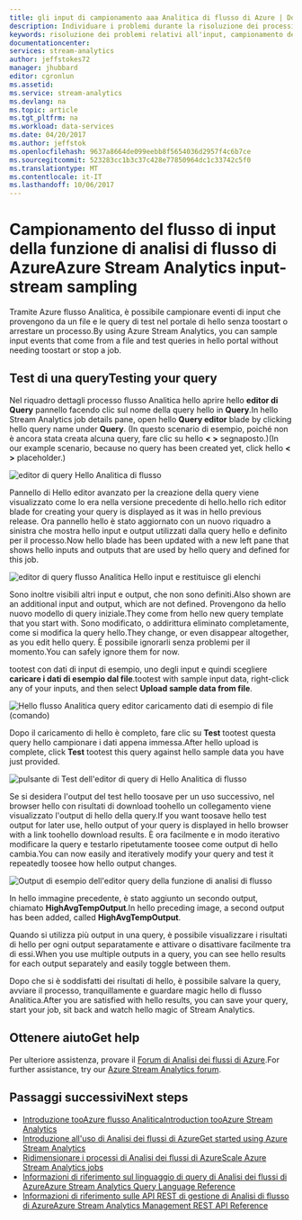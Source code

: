 ```yaml
---
title: gli input di campionamento aaa Analitica di flusso di Azure | Documenti Microsoft
description: Individuare i problemi durante la risoluzione dei processi di analisi di flusso.
keywords: risoluzione dei problemi relativi all'input, campionamento dell'input
documentationcenter: 
services: stream-analytics
author: jeffstokes72
manager: jhubbard
editor: cgronlun
ms.assetid: 
ms.service: stream-analytics
ms.devlang: na
ms.topic: article
ms.tgt_pltfrm: na
ms.workload: data-services
ms.date: 04/20/2017
ms.author: jeffstok
ms.openlocfilehash: 9637a8664de099eebb8f5654036d2957f4c6b7ce
ms.sourcegitcommit: 523283cc1b3c37c428e77850964dc1c33742c5f0
ms.translationtype: MT
ms.contentlocale: it-IT
ms.lasthandoff: 10/06/2017
---
```

# <a name="azure-stream-analytics-input-stream-sampling"></a><span data-ttu-id="15ece-104">Campionamento del flusso di input della funzione di analisi di flusso di Azure</span><span class="sxs-lookup"><span data-stu-id="15ece-104">Azure Stream Analytics input-stream sampling</span></span>

<span data-ttu-id="15ece-105">Tramite Azure flusso Analitica, è possibile campionare eventi di input che provengono da un file e le query di test nel portale di hello senza toostart o arrestare un processo.</span><span class="sxs-lookup"><span data-stu-id="15ece-105">By using Azure Stream Analytics, you can sample input events that come from a file and test queries in hello portal without needing toostart or stop a job.</span></span>

## <a name="testing-your-query"></a><span data-ttu-id="15ece-106">Test di una query</span><span class="sxs-lookup"><span data-stu-id="15ece-106">Testing your query</span></span>

<span data-ttu-id="15ece-107">Nel riquadro dettagli processo flusso Analitica hello aprire hello **editor di Query** pannello facendo clic sul nome della query hello in **Query**.</span><span class="sxs-lookup"><span data-stu-id="15ece-107">In hello Stream Analytics job details pane, open hello **Query editor** blade by clicking hello query name under **Query**.</span></span> <span data-ttu-id="15ece-108">(In questo scenario di esempio, poiché non è ancora stata creata alcuna query, fare clic su hello **< >** segnaposto.)</span><span class="sxs-lookup"><span data-stu-id="15ece-108">(In our example scenario, because no query has been created yet, click hello **< >** placeholder.)</span></span>

![editor di query Hello Analitica di flusso](media/stream-analytics-sample-data-input/stream-analytics-query-editor.png)

<span data-ttu-id="15ece-110">Pannello di Hello editor avanzato per la creazione della query viene visualizzato come lo era nella versione precedente di hello.</span><span class="sxs-lookup"><span data-stu-id="15ece-110">hello rich editor blade for creating your query is displayed as it was in hello previous release.</span></span> <span data-ttu-id="15ece-111">Ora pannello hello è stato aggiornato con un nuovo riquadro a sinistra che mostra hello input e output utilizzati dalla query hello e definito per il processo.</span><span class="sxs-lookup"><span data-stu-id="15ece-111">Now hello blade has been updated with a new left pane that shows hello inputs and outputs that are used by hello query and defined for this job.</span></span>

![editor di query flusso Analitica Hello input e restituisce gli elenchi](media/stream-analytics-sample-data-input/stream-analytics-query-editor-highlight.png)

<span data-ttu-id="15ece-113">Sono inoltre visibili altri input e output, che non sono definiti.</span><span class="sxs-lookup"><span data-stu-id="15ece-113">Also shown are an additional input and output, which are not defined.</span></span> <span data-ttu-id="15ece-114">Provengono da hello nuovo modello di query iniziale.</span><span class="sxs-lookup"><span data-stu-id="15ece-114">They come from hello new query template that you start with.</span></span> <span data-ttu-id="15ece-115">Sono modificato, o addirittura eliminato completamente, come si modifica la query hello.</span><span class="sxs-lookup"><span data-stu-id="15ece-115">They change, or even disappear altogether, as you edit hello query.</span></span> <span data-ttu-id="15ece-116">È possibile ignorarli senza problemi per il momento.</span><span class="sxs-lookup"><span data-stu-id="15ece-116">You can safely ignore them for now.</span></span>

<span data-ttu-id="15ece-117">tootest con dati di input di esempio, uno degli input e quindi scegliere **caricare i dati di esempio dal file**.</span><span class="sxs-lookup"><span data-stu-id="15ece-117">tootest with sample input data, right-click any of your inputs, and then select **Upload sample data from file**.</span></span>

![Hello flusso Analitica query editor caricamento dati di esempio di file (comando)](media/stream-analytics-sample-data-input/stream-analytics-query-editor-upload.png)

<span data-ttu-id="15ece-119">Dopo il caricamento di hello è completo, fare clic su **Test** tootest questa query hello campionare i dati appena immessa.</span><span class="sxs-lookup"><span data-stu-id="15ece-119">After hello upload is complete, click **Test** tootest this query against hello sample data you have just provided.</span></span>

![pulsante di Test dell'editor di query di Hello Analitica di flusso](media/stream-analytics-sample-data-input/stream-analytics-query-editor-test.png)

<span data-ttu-id="15ece-121">Se si desidera l'output del test hello toosave per un uso successivo, nel browser hello con risultati di download toohello un collegamento viene visualizzato l'output di hello della query.</span><span class="sxs-lookup"><span data-stu-id="15ece-121">If you want toosave hello test output for later use, hello output of your query is displayed in hello browser with a link toohello download results.</span></span> <span data-ttu-id="15ece-122">È ora facilmente e in modo iterativo modificare la query e testarlo ripetutamente toosee come output di hello cambia.</span><span class="sxs-lookup"><span data-stu-id="15ece-122">You can now easily and iteratively modify your query and test it repeatedly toosee how hello output changes.</span></span>

![Output di esempio dell'editor query della funzione di analisi di flusso](media/stream-analytics-sample-data-input/stream-analytics-query-editor-samples-output.png)

<span data-ttu-id="15ece-124">In hello immagine precedente, è stato aggiunto un secondo output, chiamato **HighAvgTempOutput**.</span><span class="sxs-lookup"><span data-stu-id="15ece-124">In hello preceding image, a second output has been added, called **HighAvgTempOutput**.</span></span>

<span data-ttu-id="15ece-125">Quando si utilizza più output in una query, è possibile visualizzare i risultati di hello per ogni output separatamente e attivare o disattivare facilmente tra di essi.</span><span class="sxs-lookup"><span data-stu-id="15ece-125">When you use multiple outputs in a query, you can see hello results for each output separately and easily toggle between them.</span></span>

<span data-ttu-id="15ece-126">Dopo che si è soddisfatti dei risultati di hello, è possibile salvare la query, avviare il processo, tranquillamente e guardare magic hello di flusso Analitica.</span><span class="sxs-lookup"><span data-stu-id="15ece-126">After you are satisfied with hello results, you can save your query, start your job, sit back and watch hello magic of Stream Analytics.</span></span>

## <a name="get-help"></a><span data-ttu-id="15ece-127">Ottenere aiuto</span><span class="sxs-lookup"><span data-stu-id="15ece-127">Get help</span></span>

<span data-ttu-id="15ece-128">Per ulteriore assistenza, provare il [Forum di Analisi dei flussi di Azure](https://social.msdn.microsoft.com/Forums/en-US/home?forum=AzureStreamAnalytics).</span><span class="sxs-lookup"><span data-stu-id="15ece-128">For further assistance, try our [Azure Stream Analytics forum](https://social.msdn.microsoft.com/Forums/en-US/home?forum=AzureStreamAnalytics).</span></span>

## <a name="next-steps"></a><span data-ttu-id="15ece-129">Passaggi successivi</span><span class="sxs-lookup"><span data-stu-id="15ece-129">Next steps</span></span>
* [<span data-ttu-id="15ece-130">Introduzione tooAzure flusso Analitica</span><span class="sxs-lookup"><span data-stu-id="15ece-130">Introduction tooAzure Stream Analytics</span></span>](stream-analytics-introduction.md)
* [<span data-ttu-id="15ece-131">Introduzione all'uso di Analisi dei flussi di Azure</span><span class="sxs-lookup"><span data-stu-id="15ece-131">Get started using Azure Stream Analytics</span></span>](stream-analytics-real-time-fraud-detection.md)
* [<span data-ttu-id="15ece-132">Ridimensionare i processi di Analisi dei flussi di Azure</span><span class="sxs-lookup"><span data-stu-id="15ece-132">Scale Azure Stream Analytics jobs</span></span>](stream-analytics-scale-jobs.md)
* [<span data-ttu-id="15ece-133">Informazioni di riferimento sul linguaggio di query di Analisi dei flussi di Azure</span><span class="sxs-lookup"><span data-stu-id="15ece-133">Azure Stream Analytics Query Language Reference</span></span>](https://msdn.microsoft.com/library/azure/dn834998.aspx)
* [<span data-ttu-id="15ece-134">Informazioni di riferimento sulle API REST di gestione di Analisi di flusso di Azure</span><span class="sxs-lookup"><span data-stu-id="15ece-134">Azure Stream Analytics Management REST API Reference</span></span>](https://msdn.microsoft.com/library/azure/dn835031.aspx)
